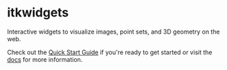 # itkwidgets

Interactive widgets to visualize images, point sets, and 3D geometry on the web.

Check out the [Quick Start Guide](https://itkwidgets.readthedocs.io/en/latest/quick_start_guide.html) if you're ready to get started or visit the [docs](https://itkwidgets.readthedocs.io/en/latest/) for more information.
